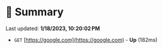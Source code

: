 # 📖 Summary
Last updated: **1/18/2023, 10:20:02 PM**

- `GET` [https://google.com](https://google.com) - **Up** (182ms)
